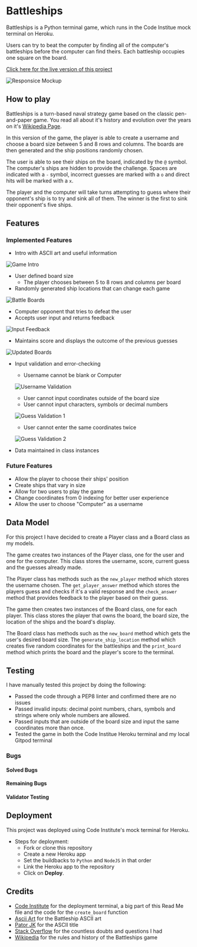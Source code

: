 # Battleships

Battleships is a Python terminal game, which runs in the Code Institue mock terminal on Heroku.

Users can try to beat the computer by finding all of the computer's battleships before the computer can find theirs. Each battleship occupies one square on the board.

[Click here for the live version of this project](https://battleships-diogo.herokuapp.com/)

![Responsice Mockup](/assets/images/responsive-project3.png)

## How to play

Battleships is a turn-based naval strategy game based on the classic pen-and-paper game. You read all about it's history and evolution over the years on it's [Wikipedia Page](https://en.wikipedia.org/wiki/Battleship_(game)).

In this version of the game, the player is able to create a username and choose a board size between 5 and 8 rows and columns. The boards are then generated and the ship positions randomly chosen.

The user is able to see their ships on the board, indicated by the `@` symbol. The computer's ships are hidden to provide the challenge. Spaces are indicated with a `-` symbol, incorrect guesses are marked with a `o` and direct hits will be marked with a `x`.

The player and the computer will take turns attempting to guess where their opponent's ship is to try and sink all of them. The winner is the first to sink their opponent's five ships.

## Features

### Implemented Features

- Intro with ASCII art and useful information

![Game Intro](/assets/images/Battleships%20intro.png)

- User defined board size
    - The player chooses between 5 to 8 rows and columns per board
- Randomly generated ship locations that can change each game

![Battle Boards](/assets/images/Battleships%20boards.png)

- Computer opponent that tries to defeat the user
- Accepts user input and returns feedback

![Input Feedback](/assets/images/Input%20feedback.png)

- Maintains score and displays the outcome of the previous guesses

![Updated Boards](/assets/images/Updated%20boards.png)

- Input validation and error-checking
    - Username cannot be blank or Computer

    ![Username Validation](/assets/images/Username%20validation.png)

    - User cannot input coordinates outside of the board size
    - User cannot input characters, symbols or decimal numbers

    ![Guess Validation 1](/assets/images/Guess%20validation%201.png)

    - User cannot enter the same coordinates twice

    ![Guess Validation 2](/assets/images/Guess%20validation%202.png)

- Data maintained in class instances

### Future Features

- Allow the player to choose their ships' position
- Create ships that vary in size
- Allow for two users to play the game
- Change coordinates from 0 indexing for better user experience
- Allow the user to choose "Computer" as a username

## Data Model

For this project I have decided to create a Player class and a Board class as my models. 

The game creates two instances of the Player class, one for the user and one for the computer. This class stores the username, score, current guess and the guesses already made.

The Player class has methods such as the `new_player` method which stores the username chosen. The `get_player_answer` method which stores the players guess and checks if it's a valid response and the `check_answer` method that provides feedback to the player based on their guess.

The game then creates two instances of the Board class, one for each player. This class stores the player that owns the board, the board size, the location of the ships and the board's display.

The Board class has methods such as the `new_board` method which gets the user's desired board size. The `generate_ship_location` method which creates five random coordinates for the battleships and the `print_board` method which prints the board and the player's score to the terminal.

## Testing

I have manually tested this project by doing the following:
  - Passed the code through a PEP8 linter and confirmed there are no issues
  - Passed invalid inputs: decimal point numbers, chars, symbols and strings where only whole numbers are allowed.
  - Passed inputs that are outside of the board size and input the same coordinates more than once.
  - Tested the game in both the Code Institue Heroku terminal and my local Gitpod terminal

### Bugs

#### Solved Bugs

#### Remaining Bugs

#### Validator Testing

## Deployment

This project was deployed using Code Institute's mock terminal for Heroku.

  - Steps for deployment:
    - Fork or clone this repository
    - Create a new Heroku app
    - Set the buildbacks to `Python` and `NodeJS` in that order
    - Link the Heroku app to the repository
    - Click on __Deploy__.

## Credits

- [Code Institute](https://codeinstitute.net/) for the deployment terminal, a big part of this Read Me file and the code for the `create_board` function
- [Ascii Art](https://www.asciiart.eu/vehicles/navy) for the Battleship ASCII art
- [Pator JK](https://patorjk.com/software/taag/#p=display&v=0&f=Slant&t=Battleships) for the ASCII title
- [Stack Overflow](https://stackoverflow.com/) for the countless doubts and questions I had
- [Wikipedia](https://en.wikipedia.org/wiki/Battleship_(game)) for the rules and history of the Battleships game
